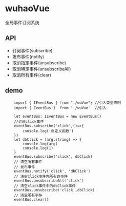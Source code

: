 # wuhaoVue
全局事件订阅系统

## API

* 订阅事件(subscribe)
* 发布事件(notify)
* 取消指定事件(unsubscribe)
* 取消特定事件(unsubscribeAll)
* 取消所有事件(clear)

## demo

```
    import { IEventBus } from "./wuVue"; //引入类型声明
    import { EventBus }  from './wuVue'  //引入

    let eventBus: IEventBus = new EventBus()
    //订阅click事件
    eventBus.subscribe('click',()=>{
        console.log('自定义函数')
    })
    let dbClick = (arg:string) => {
        console.log(arg)
        console.log(1)
    }
    eventBus.subscribe('click', dbClick)
    // 清空所有事件
    // 发布事件
    eventBus.notify('click', 'dbClick')
    // 清空click事件内所有的事件
    eventBus.unsubscribeAll('click')
    // 清空click事件中的dbClick事件
    eventBus.unsubscribe('click',dbClick)
    // 清空所有事件
    eventBus.clear()
```